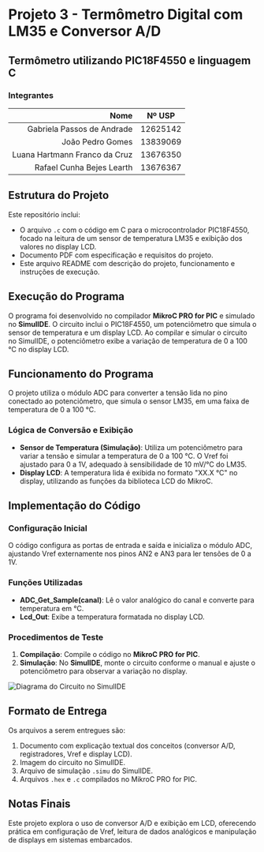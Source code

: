 # Projeto 3 - Termômetro Digital com LM35 e Conversor A/D

## Termômetro utilizando PIC18F4550 e linguagem C

### Integrantes

|                          Nome | Nº USP   |
|------------------------------:|----------|
|    Gabriela Passos de Andrade | 12625142 |
|              João Pedro Gomes | 13839069 |
| Luana Hartmann Franco da Cruz | 13676350 |
|     Rafael Cunha Bejes Learth | 13676367 |

## Estrutura do Projeto
Este repositório inclui:
- O arquivo `.c` com o código em C para o microcontrolador PIC18F4550, focado na leitura de um sensor de temperatura LM35 e exibição dos valores no display LCD.
- Documento PDF com especificação e requisitos do projeto.
- Este arquivo README com descrição do projeto, funcionamento e instruções de execução.

## Execução do Programa
O programa foi desenvolvido no compilador **MikroC PRO for PIC** e simulado no **SimulIDE**. O circuito inclui o PIC18F4550, um potenciômetro que simula o sensor de temperatura e um display LCD. Ao compilar e simular o circuito no SimulIDE, o potenciômetro exibe a variação de temperatura de 0 a 100 °C no display LCD.

## Funcionamento do Programa
O projeto utiliza o módulo ADC para converter a tensão lida no pino conectado ao potenciômetro, que simula o sensor LM35, em uma faixa de temperatura de 0 a 100 °C.

### Lógica de Conversão e Exibição
- **Sensor de Temperatura (Simulação)**: Utiliza um potenciômetro para variar a tensão e simular a temperatura de 0 a 100 °C. O Vref foi ajustado para 0 a 1V, adequado à sensibilidade de 10 mV/°C do LM35.
- **Display LCD**: A temperatura lida é exibida no formato "XX.X °C" no display, utilizando as funções da biblioteca LCD do MikroC.

## Implementação do Código

### Configuração Inicial
O código configura as portas de entrada e saída e inicializa o módulo ADC, ajustando Vref externamente nos pinos AN2 e AN3 para ler tensões de 0 a 1V.

### Funções Utilizadas
- **ADC_Get_Sample(canal)**: Lê o valor analógico do canal e converte para temperatura em °C.
- **Lcd_Out**: Exibe a temperatura formatada no display LCD.

### Procedimentos de Teste
1. **Compilação**: Compile o código no **MikroC PRO for PIC**.
2. **Simulação**: No **SimulIDE**, monte o circuito conforme o manual e ajuste o potenciômetro para observar a variação no display.

![Diagrama do Circuito no SimulIDE](circuito_simulide.jpeg)

## Formato de Entrega
Os arquivos a serem entregues são:
1. Documento com explicação textual dos conceitos (conversor A/D, registradores, Vref e display LCD).
2. Imagem do circuito no SimulIDE.
3. Arquivo de simulação `.simu` do SimulIDE.
4. Arquivos `.hex` e `.c` compilados no MikroC PRO for PIC.

## Notas Finais
Este projeto explora o uso de conversor A/D e exibição em LCD, oferecendo prática em configuração de Vref, leitura de dados analógicos e manipulação de displays em sistemas embarcados.
